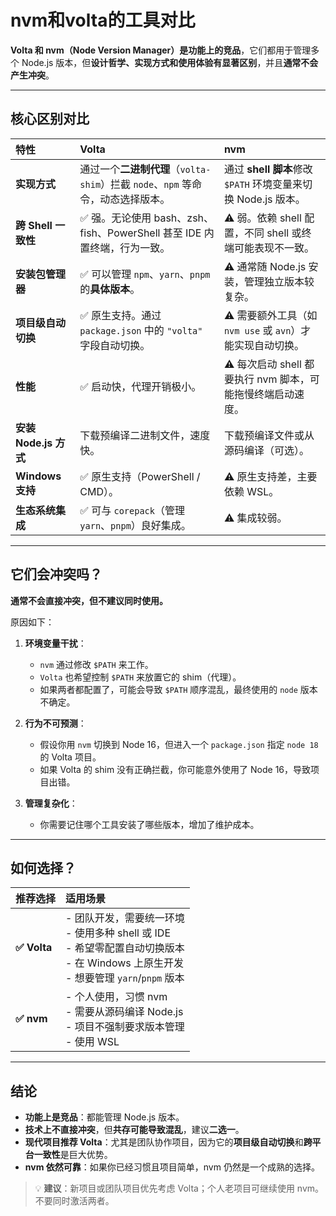 # nvm和volta的工具对比

**Volta 和 nvm（Node Version Manager）是功能上的竞品**，它们都用于管理多个 Node.js 版本，但**设计哲学、实现方式和使用体验有显著区别**，并且**通常不会产生冲突**。

---

## **核心区别对比**

| 特性 | **Volta** | **nvm** |
| :--- | :--- | :--- |
| **实现方式** | 通过一个**二进制代理**（`volta-shim`）拦截 `node`、`npm` 等命令，动态选择版本。 | 通过 **shell 脚本**修改 `$PATH` 环境变量来切换 Node.js 版本。 |
| **跨 Shell 一致性** | ✅ 强。无论使用 bash、zsh、fish、PowerShell 甚至 IDE 内置终端，行为一致。 | ⚠️ 弱。依赖 shell 配置，不同 shell 或终端可能表现不一致。 |
| **安装包管理器** | ✅ 可以管理 `npm`、`yarn`、`pnpm` 的**具体版本**。 | ⚠️ 通常随 Node.js 安装，管理独立版本较复杂。 |
| **项目级自动切换** | ✅ 原生支持。通过 `package.json` 中的 `"volta"` 字段自动切换。 | ⚠️ 需要额外工具（如 `nvm use` 或 `avn`）才能实现自动切换。 |
| **性能** | ✅ 启动快，代理开销极小。 | ⚠️ 每次启动 shell 都要执行 nvm 脚本，可能拖慢终端启动速度。 |
| **安装 Node.js 方式** | 下载预编译二进制文件，速度快。 | 下载预编译文件或从源码编译（可选）。 |
| **Windows 支持** | ✅ 原生支持（PowerShell / CMD）。 | ⚠️ 原生支持差，主要依赖 WSL。 |
| **生态系统集成** | ✅ 可与 `corepack`（管理 `yarn`、`pnpm`）良好集成。 | ⚠️ 集成较弱。 |

---

## **它们会冲突吗？**

**通常不会直接冲突，但不建议同时使用。**

原因如下：

1.  **环境变量干扰**：
    *   `nvm` 通过修改 `$PATH` 来工作。
    *   `Volta` 也希望控制 `$PATH` 来放置它的 shim（代理）。
    *   如果两者都配置了，可能会导致 `$PATH` 顺序混乱，最终使用的 `node` 版本不确定。

2.  **行为不可预测**：
    *   假设你用 `nvm` 切换到 Node 16，但进入一个 `package.json` 指定 `node 18` 的 Volta 项目。
    *   如果 Volta 的 shim 没有正确拦截，你可能意外使用了 Node 16，导致项目出错。

3.  **管理复杂化**：
    *   你需要记住哪个工具安装了哪些版本，增加了维护成本。

---

## **如何选择？**

| 推荐选择 | 适用场景 |
| :--- | :--- |
| **✅ Volta** | - 团队开发，需要统一环境<br>- 使用多种 shell 或 IDE<br>- 希望零配置自动切换版本<br>- 在 Windows 上原生开发<br>- 想要管理 `yarn`/`pnpm` 版本 |
| **✅ nvm** | - 个人使用，习惯 nvm<br>- 需要从源码编译 Node.js<br>- 项目不强制要求版本管理<br>- 使用 WSL |

---

## **结论**

* **功能上是竞品**：都能管理 Node.js 版本。
* **技术上不直接冲突**，但**共存可能导致混乱**，建议**二选一**。
* **现代项目推荐 Volta**：尤其是团队协作项目，因为它的**项目级自动切换**和**跨平台一致性**是巨大优势。
* **nvm 依然可靠**：如果你已经习惯且项目简单，nvm 仍然是一个成熟的选择。

> 💡 **建议**：新项目或团队项目优先考虑 Volta；个人老项目可继续使用 nvm。不要同时激活两者。
